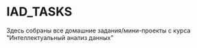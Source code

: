 # IAD_TASKS
Здесь собраны все домашние задания/мини-проекты с курса "Интеллектуальный анализ данных"
